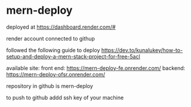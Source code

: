 # mern-deploy

deployed at https://dashboard.render.com/#

render account connected to githup

followed the following guide to deploy
https://dev.to/kunalukey/how-to-setup-and-deploy-a-mern-stack-project-for-free-5acl

available site:
front end: https://mern-deploy-fe.onrender.com/
backend: https://mern-deploy-ofsr.onrender.com/

repository in github is mern-deploy

to push to github addd ssh key of your machine
